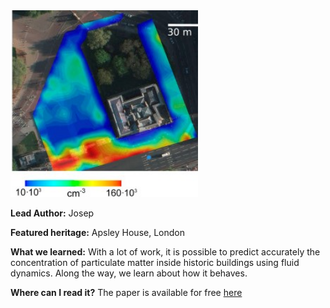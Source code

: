 <img src="images/Apsley.jpg?raw=true" width="300"/>

**Lead Author:** Josep

**Featured heritage:** Apsley House, London

**What we learned:** With a lot of work, it is possible to predict accurately the concentration of particulate matter inside historic buildings using fluid dynamics. Along the way, we learn about how it behaves.

**Where can I read it?** The paper is available for free [here](https://doi.org/10.1016/j.culher.2015.08.006)
